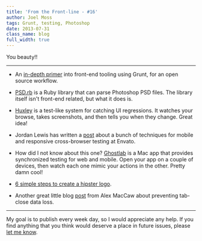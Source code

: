```yaml
---
title: 'From the Front-line - #16'
author: Joel Moss
tags: Grunt, testing, Photoshop
date: 2013-07-31
class_name: blog
full_width: true
---
```


You beauty!!

---

 - An [in-depth primer](http://tech.pro/tutorial/1456/a-primer-into-front-end-tooling-gruntjs-for-an-open-source-workflow) into front-end tooling using Grunt, for an open source workflow.

 - [PSD.rb](https://github.com/layervault/psd.rb) is a Ruby library that can parse Photoshop PSD files. The library itself isn't front-end related, but what it does is.

 - [Huxley](https://github.com/facebook/huxley) is a test-like system for catching UI regressions. It watches your browse, takes screenshots, and then tells you when they change. Great idea!

 - Jordan Lewis has written a [post](http://webuild.envato.com/blog/techniques-for-mobile-and-responsive-cross-browser-testing/) about a bunch of techniques for mobile and responsive cross-browser testing at Envato.

 - How did I not know about this one? [Ghostlab](http://vanamco.com/ghostlab/) is a Mac app that provides synchronized testing for web and mobile. Open your app on a couple of devices, then watch each one mimic your actions in the other. Pretty damn cool!

 - [6 simple steps to create a hipster logo](http://hipsterlogo.com/).

 - Another great little blog [post](http://blog.alexmaccaw.com/jswebapps-onbeforeunload) from Alex MacCaw about preventing tab-close data loss.

---

My goal is to publish every week day, so I would appreciate any help. If you find anything that you think would deserve a place in future issues, please [let me know](mailto:jmoss@codio.com).